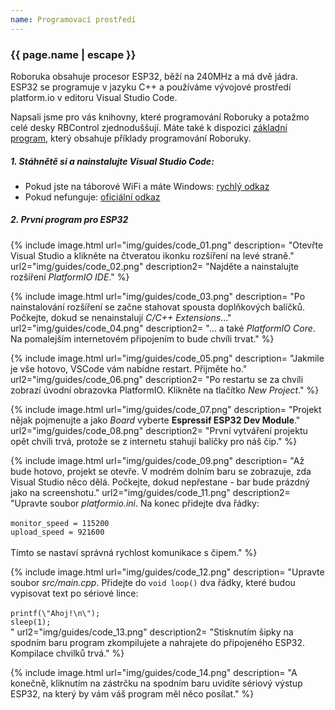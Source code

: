 ```yaml
---
name: Programovací prostředí
---
```


### {{ page.name | escape }}

Roboruka obsahuje procesor ESP32, běží na 240MHz a má dvě jádra.
ESP32 se programuje v jazyku C++ a používáme vývojové prostředí platform.io v editoru Visual Studio Code.

Napsali jsme pro vás knihovny, které programování Roboruky a potažmo celé desky RBControl zjednoduššují.
Máte také k dispozici [základní program](https://github.com/RoboticsBrno/roboruka-demo01), který obsahuje
příklady programování Roboruky.


##### 1. Stáhnětě si a nainstalujte Visual Studio Code:
   * Pokud jste na táborové WiFi a máte Windows: [rychlý odkaz](ftp://192.168.42.125/Public/vscode_win64_1.36.0.exe)
   * Pokud nefunguje: [oficiální odkaz](https://code.visualstudio.com/download)

##### 2. První program pro ESP32

{% include image.html
    url="img/guides/code_01.png"
    description=
        "Otevřte Visual Studio a klikněte na čtveratou ikonku rozšíření na levé straně."
    url2="img/guides/code_02.png"
    description2=
        "Najděte a nainstalujte rozšíření *PlatformIO IDE*."
 %}

 {% include image.html
    url="img/guides/code_03.png"
    description=
        "Po nainstalování rozšíření se začne stahovat spousta doplňkových balíčků. Počkejte, dokud se nenainstalují _C/C++ Extensions_..."
    url2="img/guides/code_04.png"
    description2=
        "... a také _PlatformIO Core_. Na pomalejším internetovém připojením to bude chvíli trvat."
 %}

 {% include image.html
    url="img/guides/code_05.png"
    description=
        "Jakmile je vše hotovo, VSCode vám nabídne restart. Přijměte ho."
    url2="img/guides/code_06.png"
    description2=
        "Po restartu se za chvíli zobrazí úvodní obrazovka PlatformIO. Klikněte na tlačítko _New Project_."
 %}

{% include image.html
    url="img/guides/code_07.png"
    description=
        "Projekt nějak pojmenujte a jako _Board_ vyberte **Espressif ESP32 Dev Module**."
    url2="img/guides/code_08.png"
    description2=
        "První vytváření projektu opět chvíli trvá, protože se z internetu stahují balíčky pro náš čip."
 %}

{% include image.html
    url="img/guides/code_09.png"
    description=
        "Až bude hotovo, projekt se otevře. V modrém dolním baru se zobrazuje, zda Visual Studio něco dělá. Počkejte, dokud nepřestane - bar bude prázdný jako na screenshotu."
    url2="img/guides/code_11.png"
    description2=
        "Upravte soubor _platformio.ini_. Na konec přidejte dva řádky:<br/><br/>`monitor_speed = 115200`<br/>
        `upload_speed = 921600`<br/><br/>Tímto se nastaví správná rychlost komunikace s čipem."
 %}

{% include image.html
    url="img/guides/code_12.png"
    description=
        "Upravte soubor _src/main.cpp_. Přidejte do `void loop()` dva řádky, které budou vypisovat text po sériové lince:<br/><br/>
        `printf(\"Ahoj!\n\");`<br/>
        `sleep(1);`<br/>"
    url2="img/guides/code_13.png"
    description2=
        "Stisknutím šipky na spodním baru program zkompilujete a nahrajete do připojeného ESP32. Kompilace chvilků trvá."
 %}

 {% include image.html
    url="img/guides/code_14.png"
    description=
        "A konečně, kliknutím na zástrčku na spodním baru uvidíte sériový výstup ESP32, na který by vám váš program měl něco posílat."
 %}
